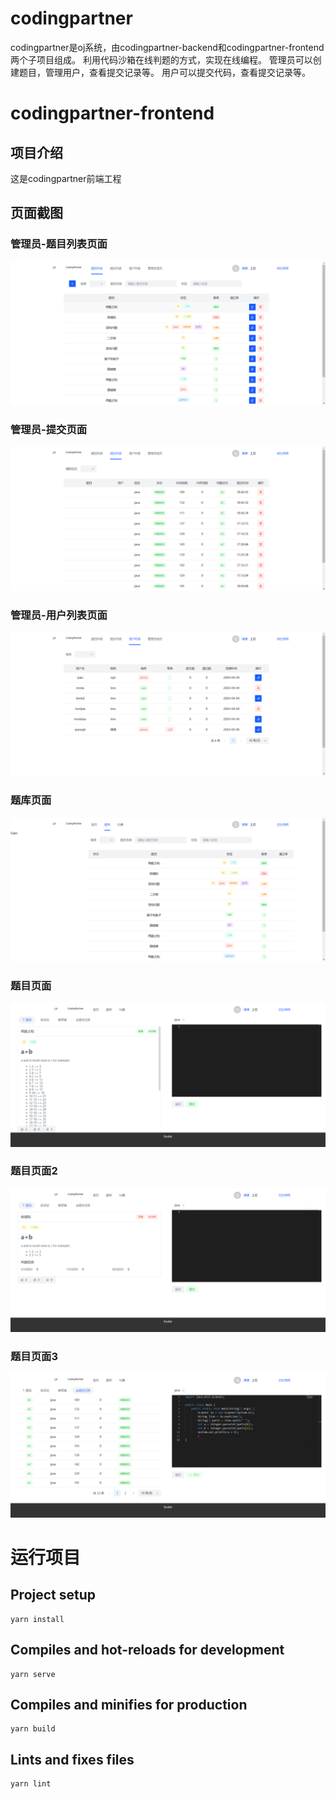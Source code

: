# codingpartner
codingpartner是oj系统，由codingpartner-backend和codingpartner-frontend两个子项目组成。
利用代码沙箱在线判题的方式，实现在线编程。
管理员可以创建题目，管理用户，查看提交记录等。
用户可以提交代码，查看提交记录等。

# codingpartner-frontend
## 项目介绍
这是codingpartner前端工程
## 页面截图

### 管理员-题目列表页面

![管理员-题目列表页面](README/管理员-题目列表页面.png)

### 管理员-提交页面

![管理员-提交页面](README/管理员-提交页面.png)

### 管理员-用户列表页面

![管理员-用户列表页面](README/管理员-用户列表页面.png)

### 题库页面

![题库页面](README/题库页面.png)

### 题目页面

![题目页面](README/题目页面.png)

### 题目页面2

![题目页面2](README/题目页面2.png)

### 题目页面3

![题目页面3](README/题目页面3.png)





# 运行项目

## Project setup
```
yarn install
```
## Compiles and hot-reloads for development
```
yarn serve
```
## Compiles and minifies for production
```
yarn build
```
## Lints and fixes files
```
yarn lint
```
